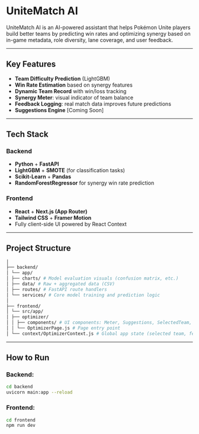# UniteMatch AI

UniteMatch AI is an AI-powered assistant that helps Pokémon Unite players build better teams by predicting win rates and optimizing synergy based on in-game metadata, role diversity, lane coverage, and user feedback.

---

## Key Features

-  **Team Difficulty Prediction** (LightGBM)
-  **Win Rate Estimation** based on synergy features
-  **Dynamic Team Record** with win/loss tracking
-  **Synergy Meter**: visual indicator of team balance
-  **Feedback Logging**: real match data improves future predictions
-  **Suggestions Engine** [Coming Soon]

---

##  Tech Stack

### Backend
- **Python** + **FastAPI**
- **LightGBM** + **SMOTE** (for classification tasks)
- **Scikit-Learn** + **Pandas**
- **RandomForestRegressor** for synergy win rate prediction

### Frontend
- **React** + **Next.js (App Router)**
- **Tailwind CSS** + **Framer Motion**
- Fully client-side UI powered by React Context

---

##  Project Structure

```bash
│
├── backend/
│ └── app/
│ ├── charts/ # Model evaluation visuals (confusion matrix, etc.)
│ ├── data/ # Raw + aggregated data (CSV)
│ ├── routes/ # FastAPI route handlers
│ └── services/ # Core model training and prediction logic
│
├── frontend/
│ └── src/app/
│ ├── optimizer/
│ │ ├── components/ # UI components: Meter, Suggestions, SelectedTeam, etc.
│ │ └── OptimizerPage.js # Page entry point
│ └── context/OptimizerContext.js # Global app state (selected team, feedback, synergy)
```

---
## How to Run

### Backend:  
```bash
cd backend
uvicorn main:app --reload
```

### Frontend:
```bash
cd frontend
npm run dev
```